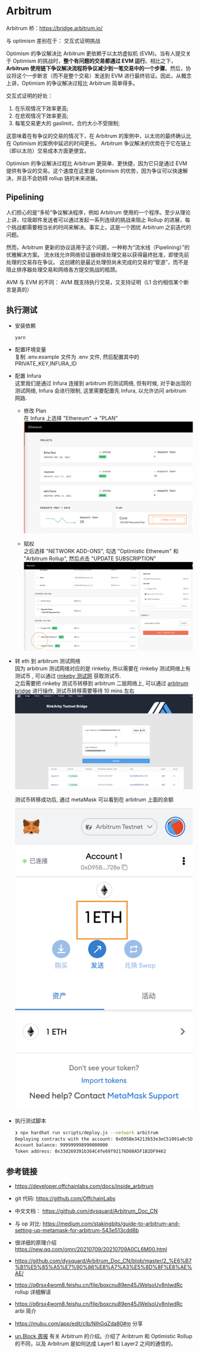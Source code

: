 # Arbitrum

Arbitrum 桥：https://bridge.arbitrum.io/

与 optimism 差别在于： 交互式证明挑战

Optimism 的争议解决比 Arbitrum 更依赖于以太坊虚拟机 (EVM)。当有人提交关于 Optimism 的挑战时，**整个有问题的交易都通过 EVM 运行**。相比之下，**Arbitrum 使用链下争议解决流程将争议减少到一笔交易中的一个步骤**。然后，协议将这个一步断言（而不是整个交易）发送到 EVM 进行最终验证。因此，从概念上讲，Optimism 的争议解决过程比 Arbitrum 简单得多。

交互式证明的好处：

1. 在乐观情况下效率更高;
2. 在悲观情况下效率更高;
3. 每笔交易更大的 gaslimit，合约大小不受限制;

这意味着在有争议的交易的情况下，在 Arbitrum 的案例中，以太坊的最终确认比在 Optimism 的案例中延迟的时间更长。
Arbitrum 争议解决的优势在于它在链上（即以太坊）交易成本方面更便宜。

Optimism 的争议解决过程比 Arbitrum 更简单、更快捷，因为它只是通过 EVM 提供有争议的交易。这个速度在这里是 Optimism 的优势，因为争议可以快速解决，并且不会妨碍 rollup 链的未来进展。

## Pipelining

人们担心的是“多轮”争议解决程序，例如 Arbitrum 使用的一个程序。至少从理论上讲，垃圾邮件发送者可以通过发起一系列连续的挑战来阻止 Rollup 的进展，每个挑战都需要相当长的时间来解决。事实上，这是一个困扰 Arbitrum 之前迭代的问题。

然而，Arbitrum 更新的协议适用于这个问题，一种称为“流水线（Pipelining）”的优雅解决方案。 流水线允许网络验证器继续处理交易以获得最终批准，即使先前处理的交易存在争议。 这创建的是最近处理但尚未完成的交易的“管道”，而不是阻止排序器处理交易和网络各方提交挑战的瓶颈。

AVM 与 EVM 的不同：
AVM 既支持执行交易，又支持证明（L1 合约相信某个断言是真的）

## 执行测试

- 安装依赖

  ```bash
  yarn
  ```

- 配置环境变量  
  复制 .env.example 文件为 .env 文件, 然后配置其中的 PRIVATE_KEY,INFURA_ID

- 配置 Infura  
  这里我们是通过 Infura 连接到 arbitrum 的测试网络, 但有时候, 对于新出现的测试网络, Infura 会进行限制, 这里需要配置先 Infura, 以允许访问 arbitrum 网路.

  - 修改 Plan  
    在 Infura 上选择 "Ethereum" -> "PLAN"
    ![ChangePlan](./images/ChangePlan.png)

  - 赋权  
    之后选择 "NETWORK ADD-ONS", 勾选 "Optimistic Ethereum" 和 "Arbitrum Rollup", 然后点击 "UPDATE SUBSCRIPTION"
    ![ChangePlan](./images/NETWORK-ADD-ONS.png)

- 转 eth 到 arbitrum 测试网络  
  因为 arbitrum 测试网络对应的是 rinkeby, 所以需要在 rinkeby 测试网络上有测试币 , 可以通过 [rinkeby 测试网](https://faucet.rinkeby.io/) 获取测试币.  
  之后需要把 rinkeby 测试币转移到 arbitrum 二层网络上, 可以通过 [arbitrum bridge](https://bridge.arbitrum.io/) 进行操作, 测试币转移需要等待 10 mins 左右
  ![Transfer-to-arbitrum](./images/transfer-eth.png)

  测试币转移成功后, 通过 metaMask 可以看到在 arbitrum 上面的余额

  ![Transfer-result](./images/transfer-result.png)

- 执行测试脚本

  ```bash
  ❯ npx hardhat run scripts/deploy.js --network arbitrum
  Deploying contracts with the account: 0xD95Be34213b53e3eC51091a0c5De07641Fc1728e
  Account balance: 999999998990000000
  Token address: 0x33d269391b364C4fe69f92176D08A5F1B2DF9462
  ```

## 参考链接

- https://developer.offchainlabs.com/docs/inside_arbitrum
- git 代码: https://github.com/OffchainLabs
- 中文文档： https://github.com/dysquard/Arbitrum_Doc_CN
- 与 op 对比: https://medium.com/stakingbits/guide-to-arbitrum-and-setting-up-metamask-for-arbitrum-543e513cdd8b
- 很详细的原理介绍
  https://new.qq.com/omn/20210709/20210709A0CL6M00.html

- https://github.com/dysquard/Arbitrum_Doc_CN/blob/master/2_%E6%B7%B1%E5%85%A5%E7%90%86%E8%A7%A3%E5%8D%8F%E8%AE%AE/
- https://q6rsx4wom8.feishu.cn/file/boxcnu89en45JWelsoUv8nIwdRc rollup 详细解读
- https://q6rsx4wom8.feishu.cn/file/boxcnu89en45JWelsoUv8nIwdRc arbi 简介
- https://mubu.com/app/edit/clb/NIhGqZda80#m 分享
- [un.Block 周报](https://zhuanlan.zhihu.com/p/419000613) 有关 Arbitrum 的介绍。介绍了 Aribtrum 和 Optimistic Rollup 的不同，以及 Arbitrum 是如何达成 Layer1 和 Layer2 之间的通信的。
